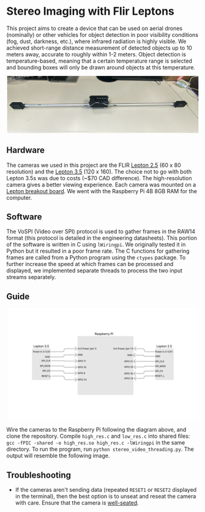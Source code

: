 # Stereo Imaging with Flir Leptons
This project aims to create a device that can be used on aerial drones (nominally) or other vehicles for object detection in poor visibility conditions (fog, dust, darkness, etc.), where infrared radiation is highly visible. We achieved short-range distance measurement of detected objects up to 10 meters away, accurate to roughly within 1-2 meters. Object detection is temperature-based, meaning that a certain temperature range is selected and bounding boxes will only be drawn around objects at this temperature. 

<div style="text-align:center">
  <img src="./images/stereo-thermal_device.png" width="500">
</div>

## Hardware
The cameras we used in this project are the FLIR [Lepton 2.5](https://www.digikey.ca/en/products/detail/flir-lepton/500-0763-01/6250105) (60 x 80 resolution) and the [Lepton 3.5](https://www.digikey.ca/en/products/detail/flir-lepton/500-0771-01/7606616) (120 x 160). The choice not to go with both Lepton 3.5s was due to costs (~$70 CAD difference). The high-resolution camera gives a better viewing experience. Each camera was mounted on a [Lepton breakout board](https://www.digikey.ca/en/products/detail/flir-lepton/250-0577-00/10385179). We went with the Raspberry Pi 4B 8GB RAM for the computer.

## Software
The VoSPI (Video over SPI) protocol is used to gather frames in the RAW14 format (this protocol is detailed in the engineering datasheets). This portion of the software is written in C using `lWiringpi`. We originally tested it in Python but it resulted in a poor frame rate. The C functions for gathering frames are called from a Python program using the `ctypes` package. To further increase the speed at which frames can be processed and displayed, we implemented separate threads to process the two input streams separately. 

## Guide

<div style="text-align:center;">
  <img src="./images/detailed_wiring_diagram.png" width="500">
</div>

Wire the cameras to the Raspberry Pi following the diagram above, and clone the repository. Compile `high_res.c` and `low_res.c` into shared files: `gcc -fPIC -shared -o high_res.so high_res.c -lWiringpi` in the same directory. To run the program, run `python stereo_video_threading.py`. The output will resemble the following image.

<!--
<div style="text-align:center;">
  <img src="images/low.jpeg" alt="alt-text-1" width="50%" />
  <img src="images/high.jpeg" alt="alt-text-2" width="50%" style="float:right;" />
</div>
-->

## Troubleshooting

- If the cameras aren't sending data (repeated `RESET1` or `RESET2` displayed in the terminal), then the best option is to unseat and reseat the camera with care. Ensure that the camera is [well-seated](https://flir.custhelp.com/app/answers/detail/a_id/5750/~/flir-oem---lepton-2.5-and-3.5-enclosure-assembly).
